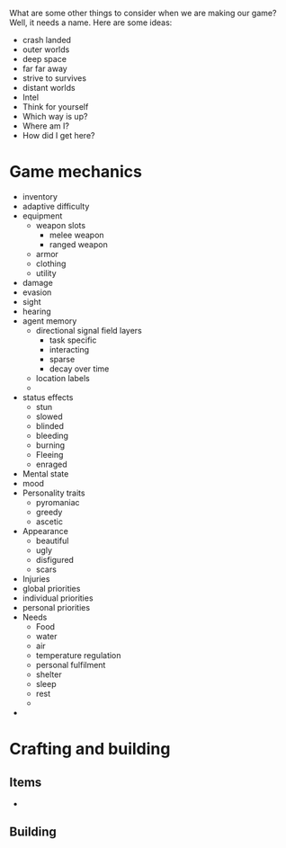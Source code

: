 What are some other things to consider when we are making our game?
Well, it needs a name. Here are some ideas:

- crash landed
- outer worlds
- deep space
- far far away
- strive to survives
- distant worlds
- Intel
-  Think for yourself
- Which way is up?
- Where am I?
- How did I get here?


# Game mechanics

- inventory
- adaptive difficulty
- equipment
	- weapon slots
		- melee weapon
		- ranged weapon
	- armor
	- clothing
	- utility
- damage
- evasion
- sight
- hearing
- agent memory
	- directional signal field layers
		- task specific
		- interacting
		- sparse
		- decay over time
	- location labels
	- 
- status effects
	- stun
	- slowed
	- blinded
	- bleeding
	- burning
	- Fleeing
	- enraged
- Mental state
- mood
- Personality traits
	- pyromaniac
	- greedy
	- ascetic
-  Appearance
	- beautiful
	- ugly
	- disfigured
	- scars
- Injuries
- global priorities
- individual priorities
- personal priorities
- Needs
	- Food
	- water
	- air
	- temperature regulation
	- personal fulfilment
	- shelter
	- sleep
	- rest
	- 
- 
# Crafting and building
## Items

- 

## Building